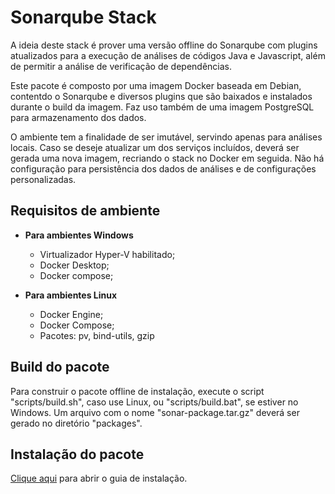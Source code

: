 # Sonarqube Stack

A ideia deste stack é prover uma versão offline do Sonarqube com plugins atualizados para a execução de análises de códigos Java e Javascript, além de permitir a análise de verificação de dependências.

Este pacote é composto por uma imagem Docker baseada em Debian, contentdo o Sonarqube e diversos plugins que são baixados e instalados durante o build da imagem. Faz uso também de uma imagem PostgreSQL para armazenamento dos dados.

O ambiente tem a finalidade de ser imutável, servindo apenas para análises locais. Caso se deseje atualizar um dos serviços incluídos, deverá ser gerada uma nova imagem, recriando o stack no Docker em seguida. Não há configuração para persistência dos dados de análises e de configurações personalizadas.

## Requisitos de ambiente

- **Para ambientes Windows**
  - Virtualizador Hyper-V habilitado;
  - Docker Desktop;
  - Docker compose;

- **Para ambientes Linux**
  - Docker Engine;
  - Docker Compose;
  - Pacotes: pv, bind-utils, gzip


## Build do pacote

Para construir o pacote offline de instalação, execute o script "scripts/build.sh", caso use Linux, ou "scripts/build.bat", se estiver no Windows. Um arquivo com o nome "sonar-package.tar.gz" deverá ser gerado no diretório "packages".

## Instalação do pacote

[Clique aqui](README_install.md) para abrir o guia de instalação.